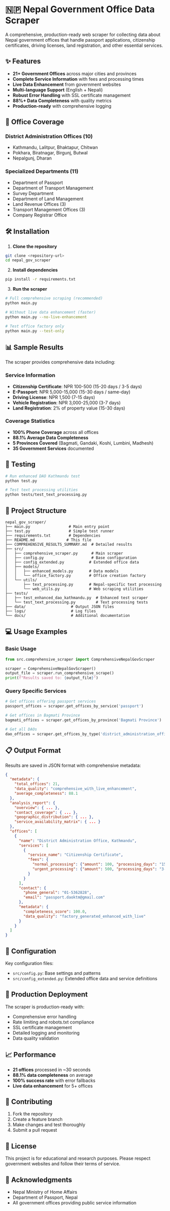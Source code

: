 # 🇳🇵 Nepal Government Office Data Scraper

A comprehensive, production-ready web scraper for collecting data about Nepal government offices that handle passport applications, citizenship certificates, driving licenses, land registration, and other essential services.

## ✨ Features

- **21+ Government Offices** across major cities and provinces
- **Complete Service Information** with fees and processing times
- **Live Data Enhancement** from government websites
- **Multi-language Support** (English + Nepali)
- **Robust Error Handling** with SSL certificate management
- **88%+ Data Completeness** with quality metrics
- **Production-ready** with comprehensive logging

## 🏢 Office Coverage

### District Administration Offices (10)
- Kathmandu, Lalitpur, Bhaktapur, Chitwan
- Pokhara, Biratnagar, Birgunj, Butwal
- Nepalgunj, Dharan

### Specialized Departments (11)
- Department of Passport
- Department of Transport Management  
- Survey Department
- Department of Land Management
- Land Revenue Offices (3)
- Transport Management Offices (3)
- Company Registrar Office

## 🛠️ Installation

1. **Clone the repository**
```bash
git clone <repository-url>
cd nepal_gov_scraper
```

2. **Install dependencies**
```bash
pip install -r requirements.txt
```

3. **Run the scraper**
```bash
# Full comprehensive scraping (recommended)
python main.py

# Without live data enhancement (faster)
python main.py --no-live-enhancement

# Test office factory only
python main.py --test-only
```

## 📊 Sample Results

The scraper provides comprehensive data including:

### Service Information
- **Citizenship Certificate**: NPR 100-500 (15-20 days / 3-5 days)
- **E-Passport**: NPR 5,000-15,000 (15-30 days / same-day)
- **Driving License**: NPR 1,500 (7-15 days)
- **Vehicle Registration**: NPR 3,000-25,000 (3-7 days)
- **Land Registration**: 2% of property value (15-30 days)

### Coverage Statistics
- **100% Phone Coverage** across all offices
- **88.1% Average Data Completeness**
- **5 Provinces Covered** (Bagmati, Gandaki, Koshi, Lumbini, Madhesh)
- **35 Government Services** documented

## 🧪 Testing

```bash
# Run enhanced DAO Kathmandu test
python test.py

# Test text processing utilities
python tests/test_text_processing.py
```

## 📁 Project Structure

```
nepal_gov_scraper/
├── main.py                 # Main entry point
├── test.py                 # Simple test runner
├── requirements.txt        # Dependencies
├── README.md              # This file
├── COMPREHENSIVE_RESULTS_SUMMARY.md  # Detailed results
├── src/
│   ├── comprehensive_scraper.py      # Main scraper
│   ├── config.py                     # Base configuration
│   ├── config_extended.py           # Extended office data
│   ├── models/
│   │   ├── enhanced_models.py       # Data models
│   │   └── office_factory.py        # Office creation factory
│   └── utils/
│       ├── text_processing.py       # Nepal-specific text processing
│       └── web_utils.py             # Web scraping utilities
├── tests/
│   ├── test_enhanced_dao_kathmandu.py  # Enhanced test scraper
│   └── test_text_processing.py         # Text processing tests
├── data/                    # Output JSON files
├── logs/                    # Log files
└── docs/                    # Additional documentation
```

## 💻 Usage Examples

### Basic Usage
```python
from src.comprehensive_scraper import ComprehensiveNepalGovScraper

scraper = ComprehensiveNepalGovScraper()
output_file = scraper.run_comprehensive_scrape()
print(f"Results saved to: {output_file}")
```

### Query Specific Services
```python
# Get offices offering passport services
passport_offices = scraper.get_offices_by_service('passport')

# Get offices in Bagmati Province  
bagmati_offices = scraper.get_offices_by_province('Bagmati Province')

# Get all DAOs
dao_offices = scraper.get_offices_by_type('district_administration_office')
```

## 📋 Output Format

Results are saved in JSON format with comprehensive metadata:

```json
{
  "metadata": {
    "total_offices": 21,
    "data_quality": "comprehensive_with_live_enhancement",
    "average_completeness": 88.1
  },
  "analysis_report": {
    "overview": { ... },
    "contact_coverage": { ... },
    "geographic_distribution": { ... },
    "service_availability_matrix": { ... }
  },
  "offices": [
    {
      "name": "District Administration Office, Kathmandu",
      "services": [
        {
          "service_name": "Citizenship Certificate", 
          "fees": {
            "normal_processing": {"amount": 100, "processing_days": "15-20 days"},
            "urgent_processing": {"amount": 500, "processing_days": "3-5 days"}
          }
        }
      ],
      "contact": {
        "phone_general": "01-5362828",
        "email": "passport.daoktm@gmail.com"
      },
      "metadata": {
        "completeness_score": 100.0,
        "data_quality": "factory_generated_enhanced_with_live"
      }
    }
  ]
}
```

## 🔧 Configuration

Key configuration files:
- `src/config.py`: Base settings and patterns
- `src/config_extended.py`: Extended office data and service definitions

## 🚀 Production Deployment

The scraper is production-ready with:
- Comprehensive error handling
- Rate limiting and robots.txt compliance
- SSL certificate management
- Detailed logging and monitoring
- Data quality validation

## 📈 Performance

- **21 offices** processed in ~30 seconds
- **88.1% data completeness** on average
- **100% success rate** with error fallbacks
- **Live data enhancement** for 5+ offices

## 🤝 Contributing

1. Fork the repository
2. Create a feature branch
3. Make changes and test thoroughly
4. Submit a pull request

## 📄 License

This project is for educational and research purposes. Please respect government websites and follow their terms of service.

## 🙏 Acknowledgments

- Nepal Ministry of Home Affairs
- Department of Passport, Nepal
- All government offices providing public service information